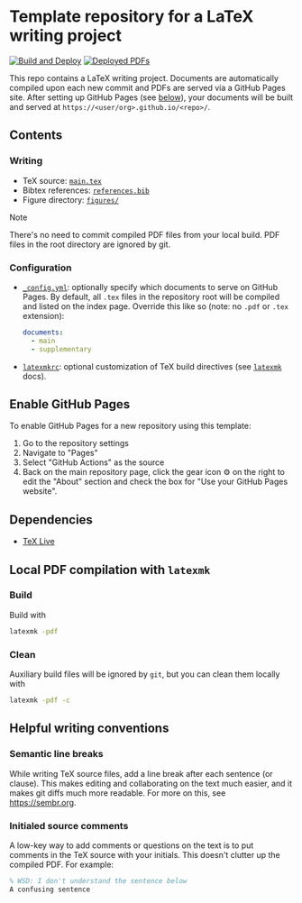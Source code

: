# Template repository for a LaTeX writing project

<!---see here for how the relative links work: https://stackoverflow.com/questions/60193771/a-badge-in-github-template-repository-that-will-refer-to-clones-build-status-n--->
[![Build and Deploy](../../actions/workflows/build-deploy.yml/badge.svg)](../../actions/workflows/build-deploy.yml)
[![Deployed PDFs](https://img.shields.io/badge/Deployed-PDFs-red?logo=files&logoColor=white)](../../deployments/github-pages)


This repo contains a LaTeX writing project.
Documents are automatically compiled upon each new commit and PDFs are served via a GitHub Pages site.
After setting up GitHub Pages (see [below](#enable-github-pages)),
your documents will be built and served at `https://<user/org>.github.io/<repo>/`.


## Contents

### Writing

- TeX source: [`main.tex`](main.tex)
- Bibtex references: [`references.bib`](references.bib)
- Figure directory: [`figures/`](figures/)

> [!NOTE]
> There's no need to commit compiled PDF files from your local build.
> PDF files in the root directory are ignored by git.

### Configuration

- [`_config.yml`](_config.yml): optionally specify which documents to serve on GitHub Pages.
By default, all `.tex` files in the repository root will be compiled and listed on the index page.
Override this like so (note: no `.pdf` or `.tex` extension):
  ```yaml
  documents:
    - main
    - supplementary
  ```
- [`latexmkrc`](latexmkrc): optional customization of TeX build directives (see [`latexmk`](https://mg.readthedocs.io/latexmk.html) docs).


## Enable GitHub Pages

To enable GitHub Pages for a new repository using this template:

1. Go to the repository settings
2. Navigate to "Pages"
3. Select "GitHub Actions" as the source
4. Back on the main repository page, click the gear icon ⚙️ on the right to edit the "About" section and check the box for "Use your GitHub Pages website".


## Dependencies

 - [TeX Live](www.tug.org/texlive/)


## Local PDF compilation with `latexmk`

### Build

Build with
```bash
latexmk -pdf
```

### Clean

Auxiliary build files will be ignored by `git`, but you can clean them locally with
```bash
latexmk -pdf -c
```

## Helpful writing conventions

### Semantic line breaks

While writing TeX source files, add a line break after each sentence (or clause).
This makes editing and collaborating on the text much easier, and it makes git diffs much more readable.
For more on this, see https://sembr.org.

### Initialed source comments

A low-key way to add comments or questions on the text is to put comments in the TeX source with your initials. This doesn't clutter up the compiled PDF. For example:
```tex
% WSD: I don't understand the sentence below
A confusing sentence
```
